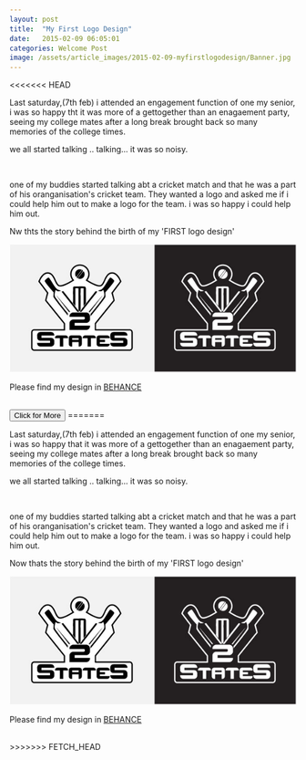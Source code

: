 ```yaml
---
layout: post
title:  "My First Logo Design"
date:   2015-02-09 06:05:01
categories: Welcome Post
image: /assets/article_images/2015-02-09-myfirstlogodesign/Banner.jpg
---
```


<<<<<<< HEAD
<p>Last saturday,(7th feb) i attended an engagement function of one my senior, i was so happy tht it was more of a gettogether than an enagaement party, seeing my college mates after a long break brought back so many memories of the college times. </p>
we all started talking .. talking... it was so noisy.</p><br/>
<p>one of my buddies started talking abt a cricket match and that he was a part of his oranganisation's cricket team. They wanted a logo and asked me if i could help him out to make a logo for the team. i was so happy i could help him out. </p>
<p>Nw thts the story behind the birth of my 'FIRST logo design'</p>
<a href="https://www.behance.net/gallery/23488423/2-STATES"><img src="/assets/article_images/2015-02-09-myfirstlogodesign/Logo.jpg"></a>
<p>Please find my design in <a href="https://www.behance.net/gallery/23488423/2-STATES" target="_blank">BEHANCE</a></p><br/>
<a href="https://www.behance.net/gallery/23488423/2-STATES"><button>Click for More</button></a>
=======

<p>Last saturday,(7th feb) i attended an engagement function of one my senior, i was so happy that it was more of a gettogether than an enagaement party, seeing my college mates after a long break brought back so many memories of the college times. </p>
we all started talking .. talking... it was so noisy.</p><br/>
<p>one of my buddies started talking abt a cricket match and that he was a part of his oranganisation's cricket team. They wanted a logo and asked me if i could help him out to make a logo for the team. i was so happy i could help him out. </p>
<p>Now thats the story behind the birth of my 'FIRST logo design'</p>
<a href="https://www.behance.net/gallery/23488423/2-STATES"><img src="/assets/article_images/2015-02-09-myfirstlogodesign/Logo.jpg"></a><br/>
<p>Please find my design in <a href="https://www.behance.net/gallery/23488423/2-STATES" target="_blank">BEHANCE</a></p><br/>
>>>>>>> FETCH_HEAD


